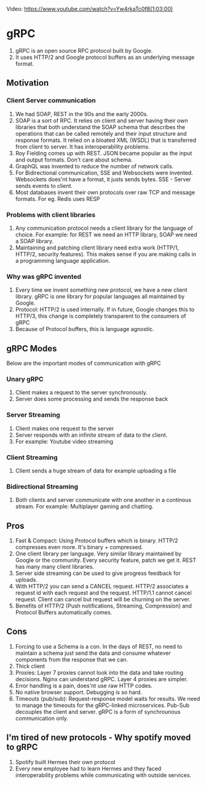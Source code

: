 Video: https://www.youtube.com/watch?v=Yw4rkaTc0f8(1:03:00)

# gRPC

1. gRPC is an open source RPC protocol built by Google.
2. It uses HTTP/2 and Google protocol buffers as an underlying message format.


## Motivation

### Client Server communication
1. We had SOAP, REST in the 90s and the early 2000s.
2. SOAP is a sort of RPC. It relies on client and server having their own libraries that both understand the SOAP schema that describes the operations that can be called remotely and their input structure and response formats. It relied on a bloated XML (WSDL) that is transferred from client to server. It has interoperability problems.
3. Roy Fielding comes up with REST.  JSON became popular as the input and output formats. Don't care about schema. 
4. GraphQL was invented to reduce the number of network calls.
5. For Bidirectional communication, SSE and Websockets were invented. Websockets does'nt have a format, it justs sends bytes. SSE - Server sends events to client.
6. Most databases invent their own protocols over raw TCP and message formats. For eg. Redis uses RESP

### Problems with client libraries
1. Any communication protocol needs a client library for the language of choice. For example: for REST we need an HTTP library, SOAP we need a SOAP library.
2. Maintaining and patching client library need extra work (HTTP/1, HTTP/2, security features). This makes sense if you are making calls in a programming language application.

### Why was gRPC invented
1. Every time we invent something new protocol, we have a new client library. gRPC is one library for popular languages all maintained by Google.
2. Protocol: HTTP/2 is used internally. If in future, Google changes this to HTTP/3, this change is completely transparent to the consumers of gRPC
3. Because of Protocol buffers, this is language agnostic.


## gRPC Modes
Below are the important modes of communication with gRPC

### Unary gRPC
1. Client makes a request to the server synchronously.
2. Server does some processing and sends the response back

### Server Streaming
1. Client makes one request to the server
2. Server responds with an infinite stream of data to the client.
3. For example: Youtube video streaming

### Client Streaming
1. Client sends a huge stream of data for example uploading a file

### Bidirectional Streaming
1. Both clients and server communicate with one another in a continous stream. For example: Multiplayer gaming and chatting. 

## Pros
1. Fast & Compact: Using Protocol buffers which is binary. HTTP/2 compresses even more. It's binary + compressed.
2. One client library per language. Very similar library maintained by Google or the community. Every security feature, patch we get it. REST has many many client libraries.
3. Server side streaming can be used to give progress feedback for uploads.
4. With HTTP/2 you can send a CANCEL request. HTTP/2 associates a request id with each request and the request. HTTP/1.1 cannot cancel request. Client can cancel but request will be churning on the server.
5. Benefits of HTTP/2 (Push notifications, Streaming, Compression) and Protocol Buffers automatically comes.

## Cons
1. Forcing to use a Schema is a con. In the days of REST, no need to maintain a schema just send the data and consume whatever components from the response that we can.
2. Thick client
3. Proxies: Layer 7 proxies cannot look into the data and take routing decisions. Nginx can understand gRPC. Layer 4 proxies are simpler.
4. Error handling is a pain, does'nt use raw HTTP codes.
5. No native browser support. Debugging is so hard.
6. Timeouts (pub/sub): Request-response model waits for results. We need to manage the timeouts for the gRPC-linked microservices. Pub-Sub decouples the client and server. gRPC is a form of synchrounous communication only.

## I'm tired of new protocols - Why spotify moved to gRPC
1. Spotify built Hermes their own protocol
2. Every new employee had to learn Hermes and they faced interoperability problems while communicating with outside services.